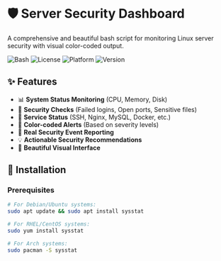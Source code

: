 # 🛡️ Server Security Dashboard

A comprehensive and beautiful bash script for monitoring Linux server security with visual color-coded output.

![Bash](https://img.shields.io/badge/Bash-Script-green.svg)
![License](https://img.shields.io/badge/License-MIT-blue.svg)
![Platform](https://img.shields.io/badge/Platform-Linux-lightgrey.svg)
![Version](https://img.shields.io/badge/Version-2.0.0-cyan.svg)

## ✨ Features

- 📊 **System Status Monitoring** (CPU, Memory, Disk)
- 🔐 **Security Checks** (Failed logins, Open ports, Sensitive files)
- 🚀 **Service Status** (SSH, Nginx, MySQL, Docker, etc.)
- 🔔 **Color-coded Alerts** (Based on severity levels)
- 📝 **Real Security Event Reporting**
- 💡 **Actionable Security Recommendations**
- 🎨 **Beautiful Visual Interface**

## 🚀 Installation

### Prerequisites

```bash
# For Debian/Ubuntu systems:
sudo apt update && sudo apt install sysstat

# For RHEL/CentOS systems:
sudo yum install sysstat

# For Arch systems:
sudo pacman -S sysstat
